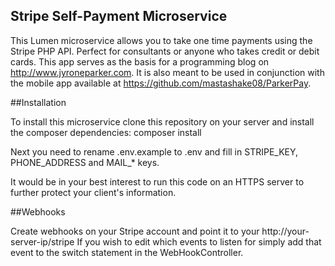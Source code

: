 ## Stripe Self-Payment Microservice

This Lumen microservice allows you to take one time payments using the Stripe PHP API.
Perfect for consultants or anyone who takes credit or debit cards. This app serves as the basis
for a programming blog on http://www.jyroneparker.com. It is also meant to be used in conjunction with the mobile app available at https://github.com/mastashake08/ParkerPay.

##Installation

To install this microservice clone this repository on your server and install the composer dependencies:
composer install

Next you need to rename .env.example to .env and fill in STRIPE_KEY, PHONE_ADDRESS and MAIL_* keys.

It would be in your best interest to run this code on an HTTPS server to further protect your client's information.

##Webhooks

Create webhooks on your Stripe account and point it to your http://your-server-ip/stripe
If you wish to edit which events to listen for simply add that event to the switch statement in the WebHookController.
